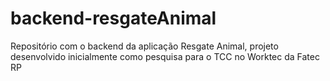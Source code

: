 # backend-resgateAnimal
Repositório com o backend da aplicação Resgate Animal, projeto desenvolvido inicialmente como pesquisa para o TCC no Worktec da Fatec RP
